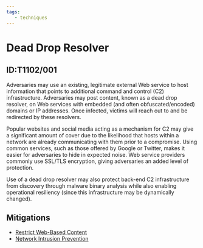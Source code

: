 ```yaml
---
tags:
   - techniques
---
```

# Dead Drop Resolver
## ID:T1102/001
Adversaries may use an existing, legitimate external Web service to host information that points to additional command and control (C2) infrastructure. Adversaries may post content, known as a dead drop resolver, on Web services with embedded (and often obfuscated/encoded) domains or IP addresses. Once infected, victims will reach out to and be redirected by these resolvers.

Popular websites and social media acting as a mechanism for C2 may give a significant amount of cover due to the likelihood that hosts within a network are already communicating with them prior to a compromise. Using common services, such as those offered by Google or Twitter, makes it easier for adversaries to hide in expected noise. Web service providers commonly use SSL/TLS encryption, giving adversaries an added level of protection.

Use of a dead drop resolver may also protect back-end C2 infrastructure from discovery through malware binary analysis while also enabling operational resiliency (since this infrastructure may be dynamically changed).
## Mitigations
* [Restrict Web-Based Content](/mitre/mitigations/M1021)
* [Network Intrusion Prevention](/mitre/mitigations/M1031)
